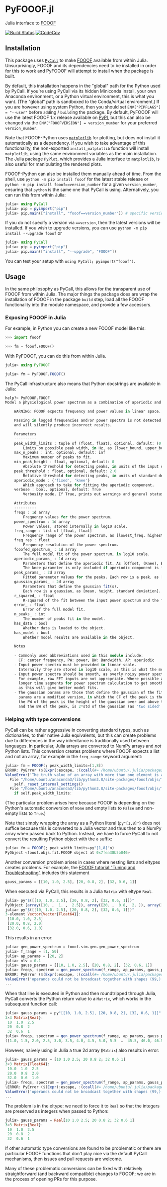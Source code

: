 # PyFOOOF.jl
Julia interface to [FOOOF](https://github.com/fooof-tools/fooof)

[![Build Status][build-img]][build-url] [![CodeCov][codecov-img]][codecov-url]

[build-img]: https://github.com/beacon-biosignals/PyFOOOF.jl/workflows/CI/badge.svg
[build-url]: https://github.com/beacon-biosignals/PyFOOOF.jl/actions
[codecov-img]: https://codecov.io/github/beacon-biosignals/PyFOOOF.jl/badge.svg?branch=main
[codecov-url]: https://codecov.io/github/beacon-biosignals/PyFOOOF.jl?branch=main


## Installation
This package uses [`PyCall`](https://github.com/JuliaPy/PyCall.jl/) to make
[FOOOF](https://fooof-tools.github.io/fooof/index.html) available from within Julia.
Unsurprisingly, FOOOF and its dependencies need to be installed in order for this to work
and PyFOOOF will attempt to install when the package is built.

By default, this installation happens in the "global" path for the Python used
by PyCall. If you're using PyCall via its hidden Miniconda install, your own
Anaconda environment, or a Python virtual environment, this is what you want.
(The "global" path is sandboxed to the Conda/virtual environment.) If you are
however using system Python, then you should set `ENV["PIPFLAGS"] = "--user"`
before `add`ing / `build`ing the package. By default, PyFOOOF will use the latest
FOOOF 1.x release available on [PyPI](https://pypi.org/project/FOOOF/), but this can also
be changed via the `ENV["FOOOFVERSION"] = version_number` for your preferred
`version_number`.

Note that FOOOF-Python uses [`matplotlib`](https://matplotlib.org/) for plotting, but does not install it automatically as a dependency.
If you wish to take advantage of this functionality, the non-exported `install_matplotlib` function will install `matplotlib`, using the same environment variables as the main installation.
The Julia package [`PyPlot`](https://github.com/JuliaPy/PyPlot.jl), which provides a Julia interface to `matplotlib`, is also useful for manipulating the rendered plots.

FOOOF-Python can also be installed them manually ahead of time.
From the shell, use `python -m pip install fooof` for the latest stable release
or `python -m pip install fooof==version_number` for a given `version_number`,
ensuring  that `python` is the same one that PyCall is using. Alternatively,
you can run this from within Julia:
```julia
julia> using PyCall
julia> pip = pyimport("pip")
julia> pip.main(["install", "fooof==version_number"]) # specific version
```

If you do not specify a version via `==version`, then the latest versions will be
installed. If you wish to upgrade versions, you can use
`python -m pip install --upgrade fooof` or
```julia
julia> using PyCall
julia> pip = pyimport("pip")
julia> pip.main(["install", "--upgrade", "FOOOF"])
```

You can test your setup with `using PyCall; pyimport("fooof")`.

## Usage

In the same philosophy as PyCall, this allows for the transparent use of
FOOOF from within Julia.
The major things the package does are wrap the installation of FOOOF in the
package `build` step, load all the FOOOF functionality into the module namespace,
and provide a few accessors.


### Exposing FOOOF in Julia

For example, in Python you can create a new FOOOF model like this:

```python
>>> import fooof

>>> fm = fooof.FOOOF()
```

With PyFOOOF, you can do this from within Julia.

```julia
julia> using PyFOOOF

julia> fm = PyFOOOF.FOOOF()
```

The PyCall infrastructure also means that Python docstrings are available
in Julia:

```julia
help?> PyFOOOF.FOOOF
Model a physiological power spectrum as a combination of aperiodic and periodic components.

    WARNING: FOOOF expects frequency and power values in linear space.

    Passing in logged frequencies and/or power spectra is not detected,
    and will silently produce incorrect results.

    Parameters
    ----------
    peak_width_limits : tuple of (float, float), optional, default: (0.5, 12.0)
        Limits on possible peak width, in Hz, as (lower_bound, upper_bound).
    max_n_peaks : int, optional, default: inf
        Maximum number of peaks to fit.
    min_peak_height : float, optional, default: 0
        Absolute threshold for detecting peaks, in units of the input data.
    peak_threshold : float, optional, default: 2.0
        Relative threshold for detecting peaks, in units of standard deviation of the input data.
    aperiodic_mode : {'fixed', 'knee'}
        Which approach to take for fitting the aperiodic component.
    verbose : bool, optional, default: True
        Verbosity mode. If True, prints out warnings and general status updates.

    Attributes
    ----------
    freqs : 1d array
        Frequency values for the power spectrum.
    power_spectrum : 1d array
        Power values, stored internally in log10 scale.
    freq_range : list of [float, float]
        Frequency range of the power spectrum, as [lowest_freq, highest_freq].
    freq_res : float
        Frequency resolution of the power spectrum.
    fooofed_spectrum_ : 1d array
        The full model fit of the power spectrum, in log10 scale.
    aperiodic_params_ : 1d array
        Parameters that define the aperiodic fit. As [Offset, (Knee), Exponent].
        The knee parameter is only included if aperiodic component is fit with a knee.
    peak_params_ : 2d array
        Fitted parameter values for the peaks. Each row is a peak, as [CF, PW, BW].
    gaussian_params_ : 2d array
        Parameters that define the gaussian fit(s).
        Each row is a gaussian, as [mean, height, standard deviation].
    r_squared_ : float
        R-squared of the fit between the input power spectrum and the full model fit.
    error_ : float
        Error of the full model fit.
    n_peaks_ : int
        The number of peaks fit in the model.
    has_data : bool
        Whether data is loaded to the object.
    has_model : bool
        Whether model results are available in the object.

    Notes
    -----
    - Commonly used abbreviations used in this module include:
      CF: center frequency, PW: power, BW: Bandwidth, AP: aperiodic
    - Input power spectra must be provided in linear scale.
      Internally they are stored in log10 scale, as this is what the model operates upon.
    - Input power spectra should be smooth, as overly noisy power spectra may lead to bad fits.
      For example, raw FFT inputs are not appropriate. Where possible and appropriate, use
      longer time segments for power spectrum calculation to get smoother power spectra,
      as this will give better model fits.
    - The gaussian params are those that define the gaussian of the fit, where as the peak
      params are a modified version, in which the CF of the peak is the mean of the gaussian,
      the PW of the peak is the height of the gaussian over and above the aperiodic component,
      and the BW of the peak, is 2*std of the gaussian (as 'two sided' bandwidth).
```

### Helping with type conversions

PyCall can be rather aggressive in converting standard types, such as
dictionaries, to their native Julia equivalents, but this can create problems
due to differences in the way inheritance is traditionally used between
languages.
In particular, Julia arrays are converted to NumPy arrays and *not* Python lists.
This conversion creates problems where FOOOF expects a list and not an array, for example in the `freq_range` keyword argument:

```julia
julia> fm = FOOOF(; peak_width_limits=[1,8])
ERROR: PyError ($(Expr(:escape, :(ccall(#= /home/ubuntu/.julia/packages/PyCall/BD546/src/pyfncall.jl:43 =# @pysym(:PyObject_Call), PyPtr, (PyPtr, PyPtr, PyPtr), o, pyargsptr, kw))))) <class 'ValueError'>
ValueError('The truth value of an array with more than one element is ambiguous. Use a.any() or a.all()')
  File "/home/ubuntu/anaconda3/lib/python3.8/site-packages/fooof/objs/fit.py", line 193, in __init__
    self._reset_internal_settings()
  File "/home/ubuntu/anaconda3/lib/python3.8/site-packages/fooof/objs/fit.py", line 236, in _reset_internal_settings
    if self.peak_width_limits:
```
(The particular problem arises here because FOOOF is depending on the Python's automatic conversion of `None` and empty lists to `False` and non-empty lists to `True`.)

Note that simply wrapping the array as a Python literal (`py"[1,8]"`) does not suffice because this is converted to a Julia vector and thus then to a NumPy array when passed back to Python. Instead, we have to force PyCall to not convert the resulting Python object with the `o` suffix:

```julia
julia> fm = FOOOF(; peak_width_limits=py"[1,8]"o)
PyObject <fooof.objs.fit.FOOOF object at 0x7fea38b5b040>
```

Another conversion problem arises in cases where nesting lists and eltypes creates problems.
For example, the [FOOOF tutorial "Tuning and Troubleshooting"](https://fooof-tools.github.io/fooof/auto_tutorials/plot_07-TroubleShooting.html) includes this statement
```python
gauss_params = [[10, 1.0, 2.5], [20, 0.8, 2], [32, 0.6, 1]]
```
When executed via PyCall, this results in a Julia `Matrix` with eltype `Real`.

```julia
julia> py"$([[10, 1.0, 2.5], [20, 0.8, 2], [32, 0.6, 1]])"
PyObject [array([10. ,  1. ,  2.5]), array([20. ,  0.8,  2. ]), array([32. ,  0.6,  1. ])]
julia> py"$([[10, 1.0, 2.5], [20, 0.8, 2], [32, 0.6, 1]])"
3-element Vector{Vector{Float64}}:
 [10.0, 1.0, 2.5]
 [20.0, 0.8, 2.0]
 [32.0, 0.6, 1.0]
```
This results in an error:
```julia
julia> gen_power_spectrum = fooof.sim.gen.gen_power_spectrum
julia> f_range = [1, 50]
julia> ap_params = [20, 2]
julia> nlv = 0.1
julia> gauss_params = [[10, 1.0, 2.5], [20, 0.8, 2], [32, 0.6, 1]]
julia> freqs, spectrum = gen_power_spectrum(f_range, ap_params, gauss_params, nlv)
ERROR: PyError ($(Expr(:escape, :(ccall(#= /home/ubuntu/.julia/packages/PyCall/BD546/src/pyfncall.jl:43 =# @pysym(:PyObject_Call), PyPtr, (PyPtr, PyPtr, PyPtr), o, pyargsptr, kw))))) <class 'ValueError'>
ValueError('operands could not be broadcast together with shapes (99,) (3,) ')
...
```

When that line is executed in Python and then roundtripped through Julia, PyCall converts the Python return value to a `Matrix`, which works in the subsequent function call:
```julia
julia> gauss_params = py"[[10, 1.0, 2.5], [20, 0.8, 2], [32, 0.6, 1]]"
3×3 Matrix{Real}:
 10  1.0  2.5
 20  0.8  2
 32  0.6  1
julia> freqs, spectrum = gen_power_spectrum(f_range, ap_params, gauss_params, nlv)
([1.0, 1.5, 2.0, 2.5, 3.0, 3.5, 4.0, 4.5, 5.0, 5.5  …  45.5, 46.0, 46.5, 47.0, 47.5, 48.0, 48.5, 49.0, 49.5, 50.0], [9.112713501760112e19, 6.707288550822094e19, 3.4304395055235047e19, 1.6048034860916263e19, 1.3121468876633584e19, 9.23648446980319e18, 7.068034503219047e18, 7.474675398285033e18, 5.682794734823231e18, 6.002884162025267e18  …  5.494028369147603e16, 5.044411758605143e16, 4.528833513498138e16, 4.080554951080287e16, 4.064069219484658e16, 3.9731296024126536e16, 3.21719026879766e16, 4.828351597256686e16, 4.441592192173848e16, 4.129641670786365e16])
```

However, naively using in Julia a true 2d array (`Matrix`) also results in error:
```julia
julia> gauss_params = [10 1.0 2.5; 20 0.8 2; 32 0.6 1]
3×3 Matrix{Float64}:
 10.0  1.0  2.5
 20.0  0.8  2.0
 32.0  0.6  1.0
julia> freqs, spectrum = gen_power_spectrum(f_range, ap_params, gauss_params, nlv)
\ERROR: PyError ($(Expr(:escape, :(ccall(#= /home/ubuntu/.julia/packages/PyCall/BD546/src/pyfncall.jl:43 =# @pysym(:PyObject_Call), PyPtr, (PyPtr, PyPtr, PyPtr), o, pyargsptr, kw))))) <class 'ValueError'>
ValueError('operands could not be broadcast together with shapes (99,) (3,) '
...
```

The problem is in the eltype: we need to force it to `Real` so that the integers are preserved as integers when passed to Python:

```julia
julia> gauss_params = Real[10 1.0 2.5; 20 0.8 2; 32 0.6 1]
3×3 Matrix{Real}:
 10  1.0  2.5
 20  0.8  2
 32  0.6  1
```

If other automatic type conversions are found to be problematic or there are
particular FOOOF functions that don't play nice via the default PyCall mechanisms,
then issues and pull requests are welcome.

Many of these problematic conversions can be fixed with relatively straightforward (and backward compatible) changes to FOOOF; we are in the process of opening PRs for this purpose.
